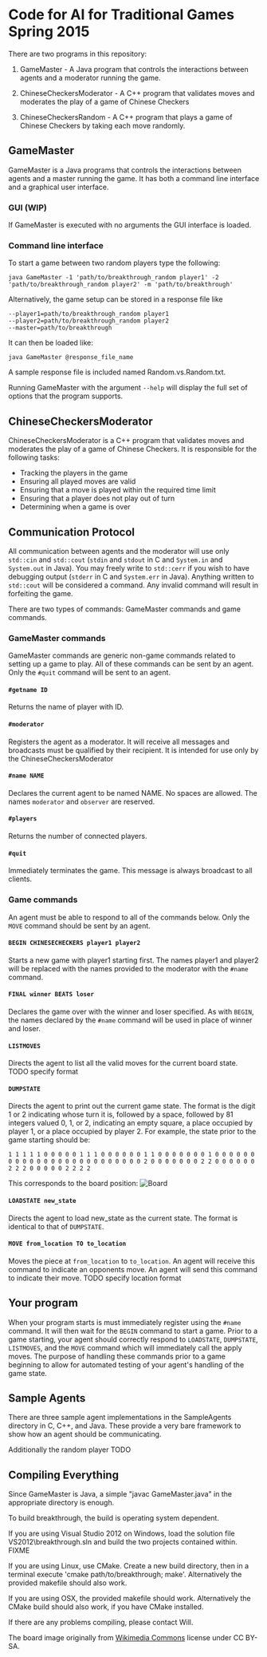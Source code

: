 # Code for AI for Traditional Games Spring 2015

There are two programs in this repository:

1. GameMaster - A Java program that controls the interactions between agents and a moderator running the game.

2. ChineseCheckersModerator - A C++ program that validates moves and moderates the play of a game of Chinese Checkers

3. ChineseCheckersRandom - A C++ program that plays a game of Chinese Checkers by taking each move randomly.


## GameMaster
GameMaster is a Java programs that controls the interactions between agents and a master running the game.
It has both a command line interface and a graphical user interface.

### GUI (WIP)
If GameMaster is executed with no arguments the GUI interface is loaded.

### Command line interface
To start a game between two random players type the following:

    java GameMaster -1 'path/to/breakthrough_random player1' -2 'path/to/breakthrough_random player2' -m 'path/to/breakthrough'

Alternatively, the game setup can be stored in a response file like

    --player1=path/to/breakthrough_random player1
    --player2=path/to/breakthrough_random player2
    --master=path/to/breakthrough

It can then be loaded like:

    java GameMaster @response_file_name

A sample response file is included named Random.vs.Random.txt.

Running GameMaster with the argument `--help` will display the full set of options that the program supports.

## ChineseCheckersModerator
ChineseCheckersModerator is a C++ program that validates moves and moderates the play of a game of Chinese Checkers.
It is responsible for the following tasks:
* Tracking the players in the game
* Ensuring all played moves are valid
* Ensuring that a move is played within the required time limit
* Ensuring that a player does not play out of turn
* Determining when a game is over

## Communication Protocol
All communication between agents and the moderator will use only `std::cin` and `std::cout` (`stdin` and `stdout` in C and `System.in` and `System.out` in Java).
You may freely write to `std::cerr` if you wish to have debugging output (`stderr` in C and `System.err` in Java).
Anything written to `std::cout` will be considered a command.
Any invalid command will result in forfeiting the game.

There are two types of commands: GameMaster commands and game commands.

### GameMaster commands
GameMaster commands are generic non-game commands related to setting up a game to play. All of these commands can be sent by an agent. Only the `#quit` command will be sent to an agent.

#### `#getname ID`
Returns the name of player with ID.
#### `#moderator`
Registers the agent as a moderator. It will receive all messages and broadcasts must be qualified by their recipient. It is intended for use only by the ChineseCheckersModerator
#### `#name NAME`
Declares the current agent to be named NAME. No spaces are allowed. The names `moderator` and `observer` are reserved.
#### `#players`
Returns the number of connected players.
#### `#quit`
Immediately terminates the game. This message is always broadcast to all clients.

### Game commands
An agent must be able to respond to all of the commands below. Only the `MOVE` command should be sent by an agent.

#### `BEGIN CHINESECHECKERS player1 player2`
Starts a new game with player1 starting first.
The names player1 and player2 will be replaced with the names provided to the moderator with the `#name` command.
#### `FINAL winner BEATS loser`
Declares the game over with the winner and loser specified.
As with `BEGIN`, the names declared by the `#name` command will be used in place of winner and loser.
#### `LISTMOVES`
Directs the agent to list all the valid moves for the current board state. TODO specify format
#### `DUMPSTATE`
Directs the agent to print out the current game state.
The format is the digit 1 or 2 indicating whose turn it is, followed by a space, followed by 81 integers valued 0, 1, or 2, indicating an empty square, a place occupied by player 1, or a place occupied by player 2. For example, the state prior to the game starting should be:

    1 1 1 1 1 0 0 0 0 0 1 1 1 0 0 0 0 0 0 1 1 0 0 0 0 0 0 0 1 0 0 0 0 0 0 0 0 0 0 0 0 0 0 0 0 0 0 0 0 0 0 0 0 0 2 0 0 0 0 0 0 0 2 2 0 0 0 0 0 0 2 2 2 0 0 0 0 0 2 2 2 2

This corresponds to the board position:
![Board](board.png)

#### `LOADSTATE new_state`
Directs the agent to load new_state as the current state. The format is identical to that of `DUMPSTATE`.
#### `MOVE from_location TO to_location`
Moves the piece at `from_location` to `to_location`.
An agent will receive this command to indicate an opponents move.
An agent will send this command to indicate their move.
TODO specify location format

## Your program
When your program starts is must immediately register using the `#name` command.
It will then wait for the `BEGIN` command to start a game.
Prior to a game starting, your agent should correctly respond to `LOADSTATE`, `DUMPSTATE`, `LISTMOVES`, and the `MOVE` command which will immediately call the apply moves.
The purpose of handling these commands prior to a game beginning to allow for automated testing of your agent's handling of the game state.


## Sample Agents
There are three sample agent implementations in the SampleAgents directory in C, C++, and Java.
These provide a very bare framework to show how an agent should be communicating.

Additionally the random player TODO

## Compiling Everything
Since GameMaster is Java, a simple "javac GameMaster.java" in the appropriate directory is enough.

To build breakthrough, the build is operating system dependent.

If you are using Visual Studio 2012 on Windows, load the solution file VS2012\breakthrough.sln and build the two projects contained within. FIXME

If you are using Linux, use CMake. Create a new build directory, then in a terminal execute 'cmake path/to/breakthrough; make'. Alternatively the provided makefile should also work.

If you are using OSX, the provided makefile should work. Alternatively the CMake build should also work, if you have CMake installed.

If there are any problems compiling, please contact Will.

The board image originally from [Wikimedia Commons](http://commons.wikimedia.org/wiki/File:Chinese_checkers_start_positions.svg) license under CC BY-SA.
